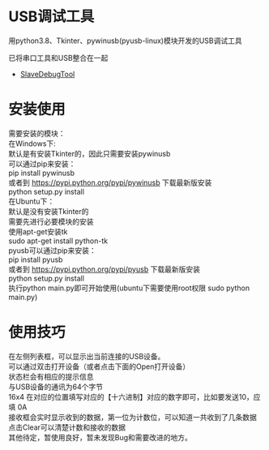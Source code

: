 USB调试工具
================================================================
用python3.8、Tkinter、pywinusb(pyusb-linux)模块开发的USB调试工具<br>

已将串口工具和USB整合在一起
* [SlaveDebugTool](https://git.oschina.net/jakey.chen/SlaveDebugTool)

安装使用
================================================================
需要安装的模块：<br>
在Windows下:<br>
    默认是有安装Tkinter的，因此只需要安装pywinusb<br>
    可以通过pip来安装：<br>
        pip install pywinusb<br>
    或者到 https://pypi.python.org/pypi/pywinusb 下载最新版安装<br>
        python setup.py install<br>
在Ubuntu下：<br>
    默认是没有安装Tkinter的<br>
    需要先进行必要模块的安装<br>
    使用apt-get安装tk<br>
        sudo apt-get install python-tk<br>
    pyusb可以通过pip来安装：<br>
        pip install pyusb<br>
    或者到 https://pypi.python.org/pypi/pyusb 下载最新版安装<br>
        python setup.py install<br>
执行python main.py即可开始使用(ubuntu下需要使用root权限 sudo python main.py)<br>

使用技巧
================================================================
在左侧列表框，可以显示出当前连接的USB设备。<br>
可以通过双击打开设备（或者点击下面的Open打开设备）<br>
状态栏会有相应的提示信息<br>
与USB设备的通讯为64个字节<br>
16x4 在对应的位置填写对应的【十六进制】对应的数字即可，比如要发送10，应填 0A<br>
接收框会实时显示收到的数据，第一位为计数位，可以知道一共收到了几条数据<br>
点击Clear可以清楚计数和接收的数据<br>
其他待定，暂使用良好，暂未发现Bug和需要改进的地方。<br>
